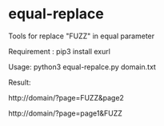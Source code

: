# equal-replace

Tools for replace "FUZZ" in equal parameter

Requirement : pip3 install exurl

Usage: python3 equal-repalce.py domain.txt

Result:

http://domain/?page=FUZZ&page2

http://domain/?page=page1&FUZZ

